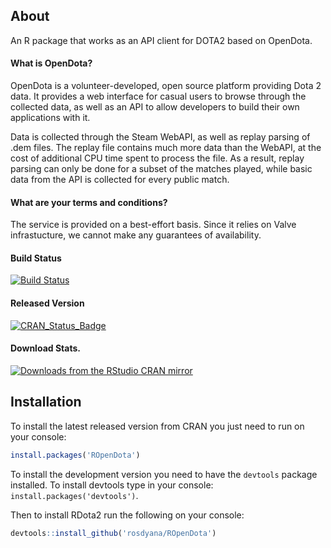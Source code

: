 ## About

An R package that works as an API client for DOTA2 based on OpenDota.

#### What is OpenDota?
OpenDota is a volunteer-developed, open source platform providing Dota 2 data. It provides a web interface for casual users to browse through the collected data, as well as an API to allow developers to build their own applications with it.

Data is collected through the Steam WebAPI, as well as replay parsing of .dem files. The replay file contains much more data than the WebAPI, at the cost of additional CPU time spent to process the file. As a result, replay parsing can only be done for a subset of the matches played, while basic data from the API is collected for every public match.

#### What are your terms and conditions?
The service is provided on a best-effort basis. Since it relies on Valve infrastucture, we cannot make any guarantees of availability.

#### Build Status
[![Build Status](https://travis-ci.org/rosdyana/ROpenDota.svg?branch=master)](https://travis-ci.org/rosdyana/ROpenDota)

#### Released Version
[![CRAN_Status_Badge](http://www.r-pkg.org/badges/version/ROpenDota)](https://cran.r-project.org/package=ROpenDota)

#### Download Stats.
[![Downloads from the RStudio CRAN mirror](http://cranlogs.r-pkg.org/badges/ROpenDota)](https://cran.r-project.org/)

## Installation

To install the latest released version from CRAN you just need to run on your console:

```r
install.packages('ROpenDota')
```

To install the development version you need to have the `devtools` package installed. To install devtools type in your console: `install.packages('devtools')`.

Then to install RDota2 run the following on your console:

```R
devtools::install_github('rosdyana/ROpenDota')
```


